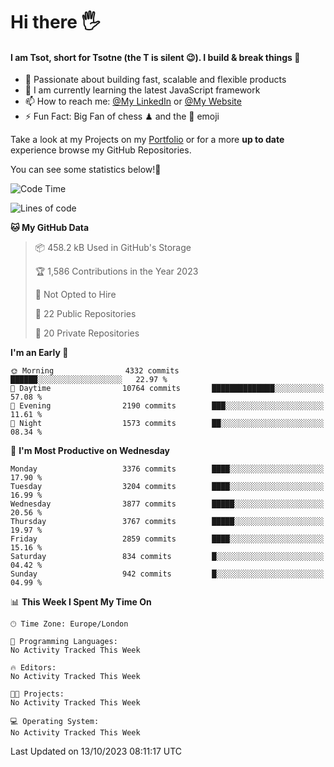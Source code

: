# Hi there :raised_hand_with_fingers_splayed:
#### I am Tsot, short for Tsotne (the T is silent :wink:). I build & break things :space_invader:
- :telescope: Passionate about building fast, scalable and flexible products
- :seedling: I am currently learning the latest JavaScript framework 
- :mailbox: How to reach me: [@My LinkedIn](https://www.linkedin.com/in/tsotne-gvadzabia/) or [@My Website](https://tsotne.co.uk/contact)
- :zap: Fun Fact: Big Fan of chess ♟ and the 👾 emoji

Take a look at my Projects on my [Portfolio](https://tsotne.co.uk/) or for a more **up to date** experience browse my GitHub Repositories.

You can see some statistics below!:space_invader:
<!--START_SECTION:waka-->
![Code Time](http://img.shields.io/badge/Code%20Time-761%20hrs%202%20mins-blue)

![Lines of code](https://img.shields.io/badge/From%20Hello%20World%20I%27ve%20Written-7.9%20million%20lines%20of%20code-blue)

**🐱 My GitHub Data** 

> 📦 458.2 kB Used in GitHub's Storage 
 > 
> 🏆 1,586 Contributions in the Year 2023
 > 
> 🚫 Not Opted to Hire
 > 
> 📜 22 Public Repositories 
 > 
> 🔑 20 Private Repositories 
 > 
**I'm an Early 🐤** 

```text
🌞 Morning                4332 commits        ██████░░░░░░░░░░░░░░░░░░░   22.97 % 
🌆 Daytime                10764 commits       ██████████████░░░░░░░░░░░   57.08 % 
🌃 Evening                2190 commits        ███░░░░░░░░░░░░░░░░░░░░░░   11.61 % 
🌙 Night                  1573 commits        ██░░░░░░░░░░░░░░░░░░░░░░░   08.34 % 
```
📅 **I'm Most Productive on Wednesday** 

```text
Monday                   3376 commits        ████░░░░░░░░░░░░░░░░░░░░░   17.90 % 
Tuesday                  3204 commits        ████░░░░░░░░░░░░░░░░░░░░░   16.99 % 
Wednesday                3877 commits        █████░░░░░░░░░░░░░░░░░░░░   20.56 % 
Thursday                 3767 commits        █████░░░░░░░░░░░░░░░░░░░░   19.97 % 
Friday                   2859 commits        ████░░░░░░░░░░░░░░░░░░░░░   15.16 % 
Saturday                 834 commits         █░░░░░░░░░░░░░░░░░░░░░░░░   04.42 % 
Sunday                   942 commits         █░░░░░░░░░░░░░░░░░░░░░░░░   04.99 % 
```


📊 **This Week I Spent My Time On** 

```text
🕑︎ Time Zone: Europe/London

💬 Programming Languages: 
No Activity Tracked This Week

🔥 Editors: 
No Activity Tracked This Week

🐱‍💻 Projects: 
No Activity Tracked This Week

💻 Operating System: 
No Activity Tracked This Week
```


 Last Updated on 13/10/2023 08:11:17 UTC
<!--END_SECTION:waka-->
